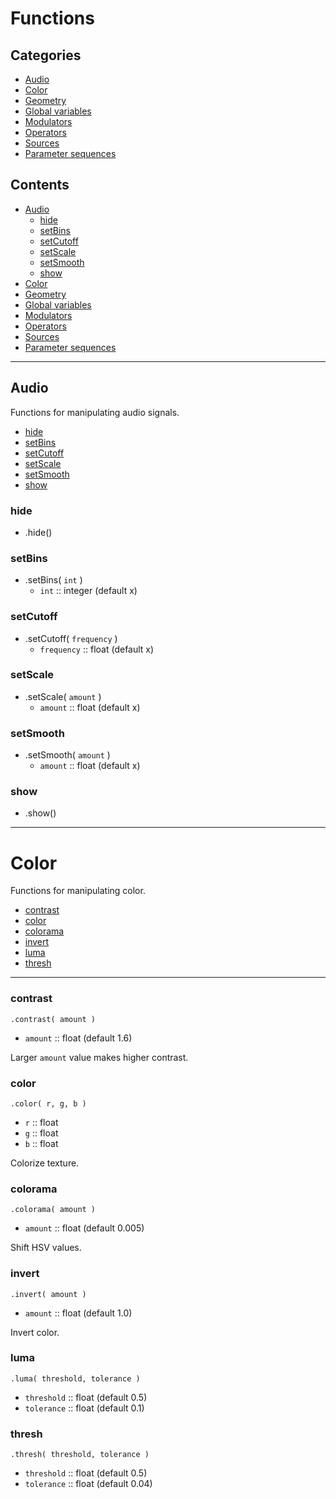# Functions

## Categories

- [Audio](#audio)
- [Color](#color)
- [Geometry](#geometry)
- [Global variables](#global-variables)
- [Modulators](#modulators)
- [Operators](#operators)
- [Sources](#sources)
- [Parameter sequences](#parameter-sequences)

## Contents

- [Audio](#audio)
    - [hide](#hide)
    - [setBins](#setbins)
    - [setCutoff](#setcutoff)
    - [setScale](#setScale)
    - [setSmooth](#setSmooth)
    - [show](#show)
- [Color](#color)
- [Geometry](#geometry)
- [Global variables](#global-variables)
- [Modulators](#modulators)
- [Operators](#operators)
- [Sources](#sources)
- [Parameter sequences](#parameter-sequences)

---

## Audio

Functions for manipulating audio signals.

- [hide](#hide)
- [setBins](#setbins)
- [setCutoff](#setcutoff)
- [setScale](#setScale)
- [setSmooth](#setSmooth)
- [show](#show)

### hide

* .hide()

### setBins

* .setBins( `int` )
    * `int` :: integer (default x)

### setCutoff

* .setCutoff( `frequency` )
    * `frequency` :: float (default x)

### setScale

* .setScale( `amount` )
    * `amount` :: float (default x) 

### setSmooth

* .setSmooth( `amount` )
    * `amount` :: float (default x)

### show

* .show()

---

# Color

Functions for manipulating color.

- [contrast](#contrast)
- [color](#color)
- [colorama](#colorama)
- [invert](#invert)
- [luma](#luma)
- [thresh](#thresh)

---

### contrast

`.contrast( amount )`

* `amount` :: float (default 1.6)

Larger `amount` value makes higher contrast.

### color

`.color( r, g, b )`

* `r` :: float
* `g` :: float
* `b` :: float

Colorize texture.

### colorama

`.colorama( amount )`

* `amount` :: float (default 0.005)

Shift HSV values.

### invert

`.invert( amount )`

* `amount` :: float (default 1.0)

Invert color.

### luma

`.luma( threshold, tolerance )`

* `threshold` :: float (default 0.5)
* `tolerance` :: float (default 0.1)

### thresh

`.thresh( threshold, tolerance )`

* `threshold` :: float (default 0.5)
* `tolerance` :: float (default 0.04)
